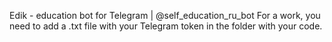 Edik - education bot for Telegram | @self_education_ru_bot
For a work, you need to add a .txt file with your Telegram token in the folder with your code.
